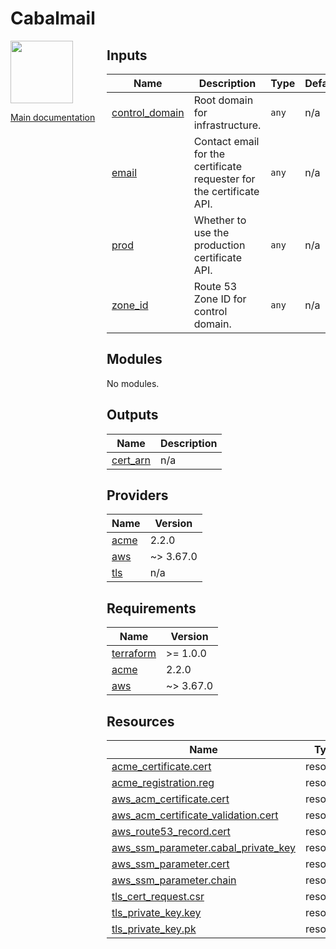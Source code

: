 <!-- BEGIN_TF_DOCS -->
# Cabalmail
<div style="width: 10em; float:left; height: 100%; padding-right: 1em;"><img src="../../docs/logo.png" width="100" />
<p><a href="../../README.md">Main documentation</a></p>
</div><div style="padding-left: 11em;">



## Inputs

| Name | Description | Type | Default | Required |
|------|-------------|------|---------|:--------:|
| <a name="input_control_domain"></a> [control\_domain](#input\_control\_domain) | Root domain for infrastructure. | `any` | n/a | yes |
| <a name="input_email"></a> [email](#input\_email) | Contact email for the certificate requester for the certificate API. | `any` | n/a | yes |
| <a name="input_prod"></a> [prod](#input\_prod) | Whether to use the production certificate API. | `any` | n/a | yes |
| <a name="input_zone_id"></a> [zone\_id](#input\_zone\_id) | Route 53 Zone ID for control domain. | `any` | n/a | yes |
## Modules

No modules.
## Outputs

| Name | Description |
|------|-------------|
| <a name="output_cert_arn"></a> [cert\_arn](#output\_cert\_arn) | n/a |
## Providers

| Name | Version |
|------|---------|
| <a name="provider_acme"></a> [acme](#provider\_acme) | 2.2.0 |
| <a name="provider_aws"></a> [aws](#provider\_aws) | ~> 3.67.0 |
| <a name="provider_tls"></a> [tls](#provider\_tls) | n/a |
## Requirements

| Name | Version |
|------|---------|
| <a name="requirement_terraform"></a> [terraform](#requirement\_terraform) | >= 1.0.0 |
| <a name="requirement_acme"></a> [acme](#requirement\_acme) | 2.2.0 |
| <a name="requirement_aws"></a> [aws](#requirement\_aws) | ~> 3.67.0 |
## Resources

| Name | Type |
|------|------|
| [acme_certificate.cert](https://registry.terraform.io/providers/vancluever/acme/2.2.0/docs/resources/certificate) | resource |
| [acme_registration.reg](https://registry.terraform.io/providers/vancluever/acme/2.2.0/docs/resources/registration) | resource |
| [aws_acm_certificate.cert](https://registry.terraform.io/providers/hashicorp/aws/latest/docs/resources/acm_certificate) | resource |
| [aws_acm_certificate_validation.cert](https://registry.terraform.io/providers/hashicorp/aws/latest/docs/resources/acm_certificate_validation) | resource |
| [aws_route53_record.cert](https://registry.terraform.io/providers/hashicorp/aws/latest/docs/resources/route53_record) | resource |
| [aws_ssm_parameter.cabal_private_key](https://registry.terraform.io/providers/hashicorp/aws/latest/docs/resources/ssm_parameter) | resource |
| [aws_ssm_parameter.cert](https://registry.terraform.io/providers/hashicorp/aws/latest/docs/resources/ssm_parameter) | resource |
| [aws_ssm_parameter.chain](https://registry.terraform.io/providers/hashicorp/aws/latest/docs/resources/ssm_parameter) | resource |
| [tls_cert_request.csr](https://registry.terraform.io/providers/hashicorp/tls/latest/docs/resources/cert_request) | resource |
| [tls_private_key.key](https://registry.terraform.io/providers/hashicorp/tls/latest/docs/resources/private_key) | resource |
| [tls_private_key.pk](https://registry.terraform.io/providers/hashicorp/tls/latest/docs/resources/private_key) | resource |
</div>
<!-- END_TF_DOCS -->